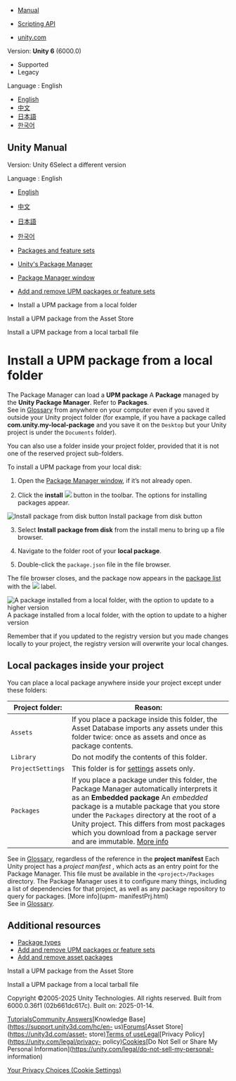 [](https://docs.unity3d.com)

  * [Manual](../Manual/index.html)
  * [Scripting API](../ScriptReference/index.html)

  * [unity.com](https://unity.com/)

Version: **Unity 6** (6000.0)

  * Supported
  * Legacy

Language : English

  * [English](/Manual/upm-ui-local.html)
  * [中文](/cn/current/Manual/upm-ui-local.html)
  * [日本語](/ja/current/Manual/upm-ui-local.html)
  * [한국어](/kr/current/Manual/upm-ui-local.html)

[](https://docs.unity3d.com)

## Unity Manual

Version: Unity 6Select a different version

Language : English

  * [English](/Manual/upm-ui-local.html)
  * [中文](/cn/current/Manual/upm-ui-local.html)
  * [日本語](/ja/current/Manual/upm-ui-local.html)
  * [한국어](/kr/current/Manual/upm-ui-local.html)

  * [Packages and feature sets](PackagesList.html)
  * [Unity's Package Manager](Packages.html)
  * [Package Manager window](upm-ui.html)
  * [Add and remove UPM packages or feature sets](upm-ui-actions.html)
  * Install a UPM package from a local folder

[](upm-ui-install2.html)

Install a UPM package from the Asset Store

[](upm-ui-tarball.html)

Install a UPM package from a local tarball file

# Install a UPM package from a local folder

The Package Manager can load a **UPM package** A **Package** managed by the
**Unity Package Manager**. Refer to **Packages**.  
See in [Glossary](Glossary.html#UPMpackage) from anywhere on your computer
even if you saved it outside your Unity project folder (for example, if you
have a package called **com.unity.my-local-package** and you save it on the
`Desktop` but your Unity project is under the `Documents` folder).

You can also use a folder inside your project folder, provided that it is not
one of the reserved project sub-folders.

To install a UPM package from your local disk:

  1. Open the [Package Manager window](upm-ui-access.html), if it’s not already open.

  2. Click the **install** ![](../uploads/Main/iconAdd.png) button in the toolbar. The options for installing packages appear.

![Install package from disk button](../uploads/Main/upm-ui-local.png) Install
package from disk button

  3. Select **Install package from disk** from the install menu to bring up a file browser.

  4. Navigate to the folder root of your **local package**.

  5. Double-click the `package.json` file in the file browser.

The file browser closes, and the package now appears in the [package
list](upm-ui-list.html) with the ![](../uploads/Main/iconLocal.png) label.

![A package installed from a local folder, with the option to update to a
higher version](../uploads/Main/upm-ui-local-ver.png) A package installed from
a local folder, with the option to update to a higher version

Remember that if you updated to the registry version but you made changes
locally to your project, the registry version will overwrite your local
changes.

## Local packages inside your project

You can place a local package anywhere inside your project except under these
folders:

**Project folder:** | **Reason:**  
---|---  
`Assets` | If you place a package inside this folder, the Asset Database imports any assets under this folder twice: once as assets and once as package contents.  
`Library` | Do not modify the contents of this folder.  
`ProjectSettings` | This folder is for [settings](comp-ManagerGroup.html) assets only.  
`Packages` | If you place a package under this folder, the Package Manager automatically interprets it as an **Embedded package** An _embedded_ package is a mutable package that you store under the `Packages` directory at the root of a Unity project. This differs from most packages which you download from a package server and are immutable. [More info](upm-concepts.html#Embedded)  
See in [Glossary](Glossary.html#Embeddedpackage), regardless of the reference
in the **project manifest** Each Unity project has a _project manifest_ ,
which acts as an entry point for the Package Manager. This file must be
available in the `<project>/Packages` directory. The Package Manager uses it
to configure many things, including a list of dependencies for that project,
as well as any package repository to query for packages. [More info](upm-
manifestPrj.html)  
See in [Glossary](Glossary.html#Projectmanifest).  
  
## Additional resources

  * [Package types](upm-package-types.html)
  * [Add and remove UPM packages or feature sets](upm-ui-actions.html)
  * [Add and remove asset packages](upm-ui-actions-ap.html)

[](upm-ui-install2.html)

Install a UPM package from the Asset Store

[](upm-ui-tarball.html)

Install a UPM package from a local tarball file

Copyright ©2005-2025 Unity Technologies. All rights reserved. Built from
6000.0.36f1 (02b661dc617c). Built on: 2025-01-14.

[Tutorials](https://learn.unity.com/)[Community
Answers](https://answers.unity3d.com)[Knowledge
Base](https://support.unity3d.com/hc/en-
us)[Forums](https://forum.unity3d.com)[Asset Store](https://unity3d.com/asset-
store)[Terms of
use](https://docs.unity3d.com/Manual/TermsOfUse.html)[Legal](https://unity.com/legal)[Privacy
Policy](https://unity.com/legal/privacy-
policy)[Cookies](https://unity.com/legal/cookie-policy)[Do Not Sell or Share
My Personal Information](https://unity.com/legal/do-not-sell-my-personal-
information)

[Your Privacy Choices (Cookie Settings)](javascript:void\(0\);)

